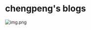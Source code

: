 # chengpeng's blogs

![img.png](https://api.travis-ci.com/CPyeah/CPyeah.github.io.svg?branch=master)
